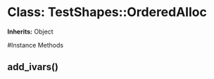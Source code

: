 # Class: TestShapes::OrderedAlloc
**Inherits:** Object
    




#Instance Methods
## add_ivars() [](#method-i-add_ivars)

